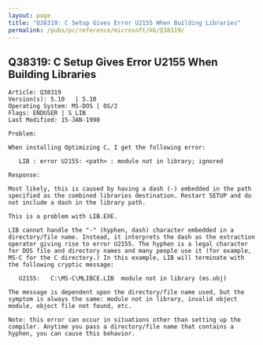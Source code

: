 ```yaml
---
layout: page
title: "Q38319: C Setup Gives Error U2155 When Building Libraries"
permalink: /pubs/pc/reference/microsoft/kb/Q38319/
---
```


## Q38319: C Setup Gives Error U2155 When Building Libraries

	Article: Q38319
	Version(s): 5.10   | 5.10
	Operating System: MS-DOS | OS/2
	Flags: ENDUSER | S_LIB
	Last Modified: 15-JAN-1990
	
	Problem:
	
	When installing Optimizing C, I get the following error:
	
	   LIB : error U2155: <path> : module not in library; ignored
	
	Response:
	
	Most likely, this is caused by having a dash (-) embedded in the path
	specified as the combined libraries destination. Restart SETUP and do
	not include a dash in the library path.
	
	This is a problem with LIB.EXE.
	
	LIB cannot handle the "-" (hyphen, dash) character embedded in a
	directory/file name. Instead, it interprets the dash as the extraction
	operator giving rise to error U2155. The hyphen is a legal character
	for DOS file and directory names and many people use it (for example,
	MS-C for the C directory.) In this example, LIB will terminate with
	the following cryptic message:
	
	   U2155:   C:\MS-C\MLIBCE.LIB  module not in library (ms.obj)
	
	The message is dependent upon the directory/file name used, but the
	symptom is always the same: module not in library, invalid object
	module, object file not found, etc.
	
	Note: this error can occur in situations other than setting up the
	compiler. Anytime you pass a directory/file name that contains a
	hyphen, you can cause this behavior.
